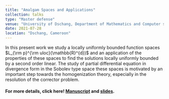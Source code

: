 ```yaml
---
title: "Amalgam Spaces and Applications"
collection: talks
type: "Master defense"
venue: "University of Dschang, Department of Mathematics and Computer science"
date: 2021-07-28
location: "Dschang, Cameroon"
---
```

In this present work we study a locally uniformly bounded function spaces $L_{\rm p}^{\rm uloc}(\mathbb{R}^{d})$ and an application of the properties of these spaces to find the solutions locally uniformly bounded by a second order linear. The study of partial differential equation in divergence form in the Sobolev type space these spaces is motivated by an important step towards the homogenization theory, especially in the resolution of the corrector problem.
#### For more details, click here! [Manuscript](../../files/uds_master_thesis_2021.pdf) and [slides](../../files/uds_thesis_defense_july_2021.pdf).
